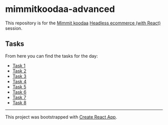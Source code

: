 # mimmitkoodaa-advanced

This repository is for the [Mimmit koodaa](https://mimmitkoodaa.ohjelmistoebusiness.fi) [Headless ecommerce (with React)](https://mimmitkoodaa.ohjelmistoebusiness.fi/koulutukset/headless-ecommerce-with-react/) session.

## Tasks

From here you can find the tasks for the day:

- [Task 1](tasks/task1.md)
- [Task 2](tasks/task2.md)
- [Task 3](tasks/task3.md)
- [Task 4](tasks/task4.md)
- [Task 5](tasks/task5.md)
- [Task 6](tasks/task6.md)
- [Task 7](tasks/task7.md)
- [Task 8](tasks/task8.md)

---

This project was bootstrapped with [Create React App](https://github.com/facebook/create-react-app).